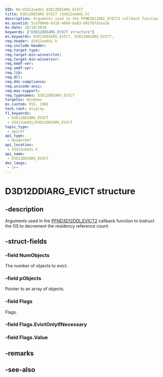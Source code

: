 ```yaml
---
UID: NS:d3d12umddi.D3D12DDIARG_EVICT
title: D3D12DDIARG_EVICT (d3d12umddi.h)
description: Arguments used in the PFND3D12DDI_EVICT2 callback function to instruct the OS to decrement the residency reference count.
ms.assetid: 5cd700e6-bd18-4899-ba83-892f87d1ea18
ms.date: 10/19/2018
keywords: ["D3D12DDIARG_EVICT structure"]
ms.keywords: D3D12DDIARG_EVICT, D3D12DDIARG_EVICT,
req.header: d3d12umddi.h
req.include-header: 
req.target-type: 
req.target-min-winverclnt: 
req.target-min-winversvr: 
req.kmdf-ver: 
req.umdf-ver: 
req.lib: 
req.dll: 
req.ddi-compliance: 
req.unicode-ansi: 
req.max-support: 
req.typenames: D3D12DDIARG_EVICT
targetos: Windows
ms.custom: RS5, 19H1
tech.root: display
f1_keywords:
 - D3D12DDIARG_EVICT
 - d3d12umddi/D3D12DDIARG_EVICT
topic_type:
 - apiref
api_type:
 - HeaderDef
api_location:
 - d3d12umddi.h
api_name:
 - D3D12DDIARG_EVICT
dev_langs:
 - c++
---
```


# D3D12DDIARG_EVICT structure


## -description

Arguments used in the [PFND3D12DDI_EVICT2](nc-d3d12umddi-pfnd3d12ddi_evict2.md) callback function to instruct the OS to decrement the residency reference count.

## -struct-fields

### -field NumObjects

The number of objects to evict.

### -field pObjects

Pointer to an array of objects.

### -field Flags

 
Flags.

### -field Flags.EvictOnlyIfNecessary

### -field Flags.Value

## -remarks

## -see-also


